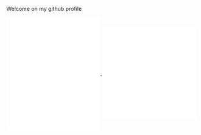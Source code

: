 Welcome on my github profile

<!-- <a href="https://github.com/julienbonnet50">
  <img align="center" width="49%" src="./github-metrics.svg" />
</a> -->

<!-- <a href="https://github.com/julienbonnet50">
  <img align="center" width="49%" src="./metrics.plugin.topics.icons.svg" />
</a> -->

<a href="https://github.com/julienbonnet50">
  <img align="center" width="49%" src="./calendar.svg" />
</a>

<!-- <a href="https://github.com/julienbonnet50">
  <img align="center" width="49%" src="./repositories.svg" />
</a> -->

<a href="https://github.com/julienbonnet50">
  <img align="center" width="49%" src="./metrics.plugin.chess.svg" />
</a>